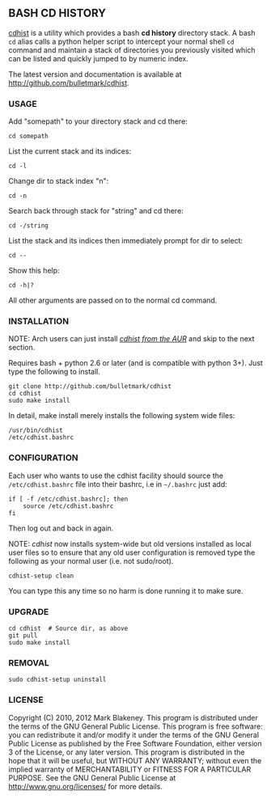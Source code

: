 ## BASH CD HISTORY

[cdhist](http://github.com/bulletmark/cdhist) is a utility which
provides a bash **cd history** directory stack. A bash `cd` alias calls
a python helper script to intercept your normal shell `cd` command and
maintain a stack of directories you previously visited which can be
listed and quickly jumped to by numeric index.

The latest version and documentation is available at
http://github.com/bulletmark/cdhist.

### USAGE

Add "somepath" to your directory stack and cd there:

    cd somepath

List the current stack and its indices:

    cd -l

Change dir to stack index "n":

    cd -n

Search back through stack for "string" and cd there:

    cd -/string

List the stack and its indices then immediately prompt for dir to select:

    cd --

Show this help:

    cd -h|?

All other arguments are passed on to the normal cd command.

### INSTALLATION

NOTE: Arch users can just install
[_cdhist from the AUR_](https://aur.archlinux.org/packages/cdhist/) and
skip to the next section.

Requires bash + python 2.6 or later (and is compatible with python 3+).
Just type the following to install.

    git clone http://github.com/bulletmark/cdhist
    cd cdhist
    sudo make install

In detail, make install merely installs the following system wide files:

    /usr/bin/cdhist
    /etc/cdhist.bashrc

### CONFIGURATION

Each user who wants to use the cdhist facility should source the
`/etc/cdhist.bashrc` file into their bashrc, i.e in `~/.bashrc`
just add:

    if [ -f /etc/cdhist.bashrc]; then
        source /etc/cdhist.bashrc
    fi

Then log out and back in again.

NOTE: _cdhist_ now installs system-wide but old versions installed
as local user files so to ensure that any old user configuration is
removed type the following as your normal user (i.e. not sudo/root).

    cdhist-setup clean

You can type this any time so no harm is done running it to make sure.

### UPGRADE

    cd cdhist  # Source dir, as above
    git pull
    sudo make install

### REMOVAL

    sudo cdhist-setup uninstall

### LICENSE

Copyright (C) 2010, 2012 Mark Blakeney. This program is distributed under the
terms of the GNU General Public License.
This program is free software: you can redistribute it and/or modify it
under the terms of the GNU General Public License as published by the
Free Software Foundation, either version 3 of the License, or any later
version.
This program is distributed in the hope that it will be useful, but
WITHOUT ANY WARRANTY; without even the implied warranty of
MERCHANTABILITY or FITNESS FOR A PARTICULAR PURPOSE. See the GNU General
Public License at <http://www.gnu.org/licenses/> for more details.
